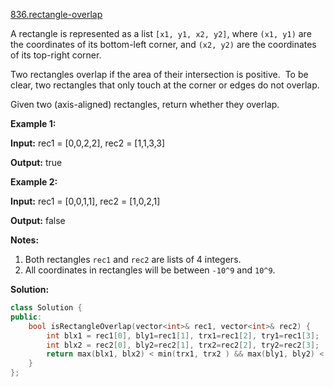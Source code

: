 [836.rectangle-overlap](https://leetcode.com/problems/rectangle-overlap/)  

A rectangle is represented as a list `[x1, y1, x2, y2]`, where `(x1, y1)` are the coordinates of its bottom-left corner, and `(x2, y2)` are the coordinates of its top-right corner.

Two rectangles overlap if the area of their intersection is positive.  To be clear, two rectangles that only touch at the corner or edges do not overlap.

Given two (axis-aligned) rectangles, return whether they overlap.

**Example 1:**

  
**Input:** rec1 = \[0,0,2,2\], rec2 = \[1,1,3,3\]
  
**Output:** true
  

**Example 2:**

  
**Input:** rec1 = \[0,0,1,1\], rec2 = \[1,0,2,1\]
  
**Output:** false
  

**Notes:**

1.  Both rectangles `rec1` and `rec2` are lists of 4 integers.
2.  All coordinates in rectangles will be between `-10^9` and `10^9`.  



**Solution:**  

```cpp
class Solution {
public:
    bool isRectangleOverlap(vector<int>& rec1, vector<int>& rec2) {
        int blx1 = rec1[0], bly1=rec1[1], trx1=rec1[2], try1=rec1[3];
        int blx2 = rec2[0], bly2=rec2[1], trx2=rec2[2], try2=rec2[3];
        return max(blx1, blx2) < min(trx1, trx2 ) && max(bly1, bly2) < min(try1, try2 );
    }
};
```
      